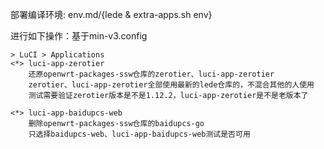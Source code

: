 部署编译环境: env.md/{lede & extra-apps.sh env}

进行如下操作：基于min-v3.config
```
> LuCI > Applications
<*> luci-app-zerotier
    还原openwrt-packages-ssw仓库的zerotier、luci-app-zerotier
    zerotier、luci-app-zerotier全部使用最新的lede仓库的，不混合其他的人使用
    测试需要验证zerotier版本是不是1.12.2，luci-app-zerotier是不是老版本了

<*> luci-app-baidupcs-web
    删除openwrt-packages-ssw仓库的baidupcs-go
    只选择baidupcs-web、luci-app-baidupcs-web测试是否可用
```